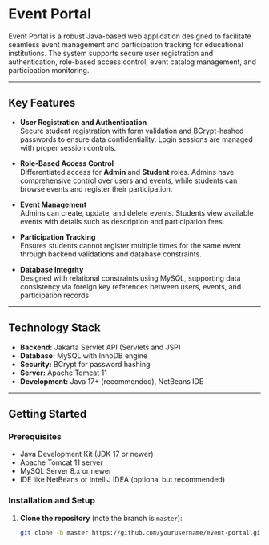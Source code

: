 # Event Portal

Event Portal is a robust Java-based web application designed to facilitate seamless event management and participation tracking for educational institutions. The system supports secure user registration and authentication, role-based access control, event catalog management, and participation monitoring.

---

## Key Features

- **User Registration and Authentication**  
  Secure student registration with form validation and BCrypt-hashed passwords to ensure data confidentiality. Login sessions are managed with proper session controls.

- **Role-Based Access Control**  
  Differentiated access for **Admin** and **Student** roles. Admins have comprehensive control over users and events, while students can browse events and register their participation.

- **Event Management**  
  Admins can create, update, and delete events. Students view available events with details such as description and participation fees.

- **Participation Tracking**  
  Ensures students cannot register multiple times for the same event through backend validations and database constraints.

- **Database Integrity**  
  Designed with relational constraints using MySQL, supporting data consistency via foreign key references between users, events, and participation records.

---

## Technology Stack

- **Backend:** Jakarta Servlet API (Servlets and JSP)  
- **Database:** MySQL with InnoDB engine  
- **Security:** BCrypt for password hashing  
- **Server:** Apache Tomcat 11  
- **Development:** Java 17+ (recommended), NetBeans IDE

---

## Getting Started

### Prerequisites

- Java Development Kit (JDK 17 or newer)
- Apache Tomcat 11 server
- MySQL Server 8.x or newer
- IDE like NetBeans or IntelliJ IDEA (optional but recommended)

### Installation and Setup

1. **Clone the repository** (note the branch is `master`):  
   ```bash
   git clone -b master https://github.com/yourusername/event-portal.git

